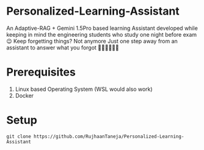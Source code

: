 # Personalized-Learning-Assistant
An Adaptive-RAG + Gemini 1.5Pro based learning Assistant developed while keeping in mind the engineering students who study one night before exam 😉
Keep forgetting things? Not anymore
Just one step away from an assistant to answer what you forgot 🏃‍➡️🏃‍➡️🏃‍➡️
# Prerequisites
1. Linux based Operating System (WSL would also work)
2. Docker
# Setup
``` linux/wsl
git clone https://github.com/RujhaanTaneja/Personalized-Learning-Assistant

